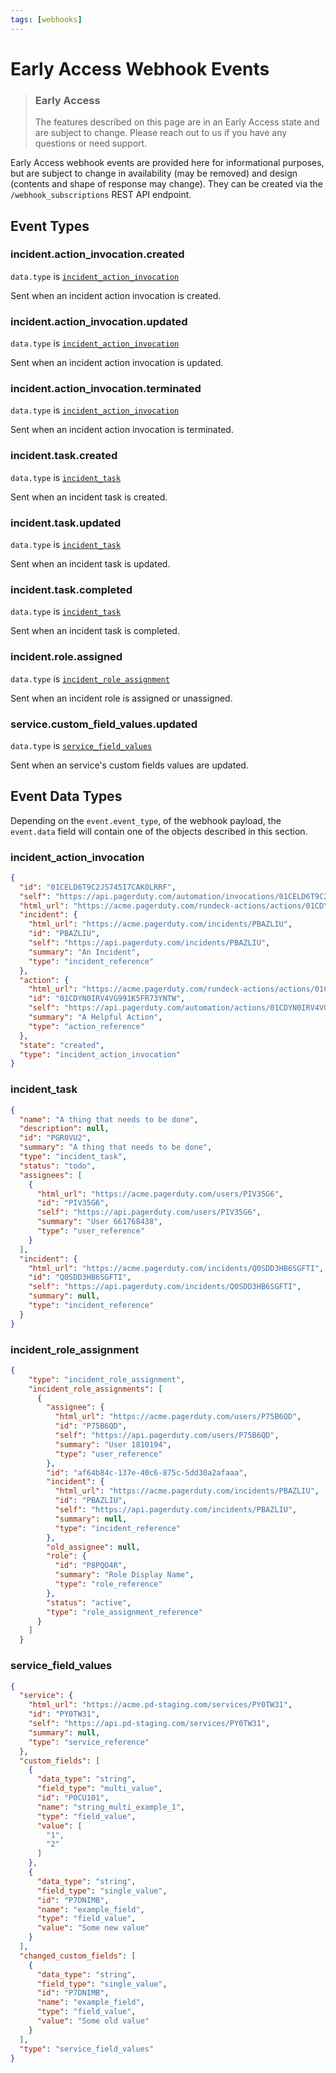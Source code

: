 ```yaml
---
tags: [webhooks]
---
```


# Early Access Webhook Events

<!-- theme: warning -->

> ### Early Access
>
> The features described on this page are in an Early Access state and are subject to change. Please reach out to
> us if you have any questions or need support.

Early Access webhook events are provided here for informational purposes, but are subject to change in availability
(may be removed) and design (contents and shape of response may change). They can be created via the
`/webhook_subscriptions` REST API endpoint.

## Event Types

### incident.action_invocation.created

`data.type` is [`incident_action_invocation`](#incident_action_invocation)

Sent when an incident action invocation is created.

### incident.action_invocation.updated

`data.type` is [`incident_action_invocation`](#incident_action_invocation)

Sent when an incident action invocation is updated.

### incident.action_invocation.terminated

`data.type` is [`incident_action_invocation`](#incident_action_invocation)

Sent when an incident action invocation is terminated.

### incident.task.created

`data.type` is [`incident_task`](#incident_task)

Sent when an incident task is created.

### incident.task.updated

`data.type` is [`incident_task`](#incident_task)

Sent when an incident task is updated.

### incident.task.completed

`data.type` is [`incident_task`](#incident_task)

Sent when an incident task is completed.

### incident.role.assigned

`data.type` is [`incident_role_assignment`](#incident_role_assignment)

Sent when an incident role is assigned or unassigned.

### service.custom_field_values.updated

`data.type` is [`service_field_values`](#service_field_values)

Sent when an service's custom fields values are updated.

## Event Data Types

Depending on the `event.event_type`, of the webhook payload, the `event.data` field will contain one of the objects described in this section.

### incident_action_invocation

```json
{
  "id": "01CELD6T9C2JS745I7CAK0LRRF",
  "self": "https://api.pagerduty.com/automation/invocations/01CELD6T9C2JS745I7CAK0LRRF",
  "html_url": "https://acme.pagerduty.com/rundeck-actions/actions/01CDYN0IRV4VG991K5FR73YNTW/invocations/01CELD6T9C2JS745I7CAK0LRRF/report",
  "incident": {
    "html_url": "https://acme.pagerduty.com/incidents/PBAZLIU",
    "id": "PBAZLIU",
    "self": "https://api.pagerduty.com/incidents/PBAZLIU",
    "summary": "An Incident",
    "type": "incident_reference"
  },
  "action": {
    "html_url": "https://acme.pagerduty.com/rundeck-actions/actions/01CDYN0IRV4VG991K5FR73YNTW",
    "id": "01CDYN0IRV4VG991K5FR73YNTW",
    "self": "https://api.pagerduty.com/automation/actions/01CDYN0IRV4VG991K5FR73YNTW",
    "summary": "A Helpful Action",
    "type": "action_reference"
  },
  "state": "created",
  "type": "incident_action_invocation"
}
```

### incident_task

```json
{
  "name": "A thing that needs to be done",
  "description": null,
  "id": "PGR0VU2",
  "summary": "A thing that needs to be done",
  "type": "incident_task",
  "status": "todo",
  "assignees": [
    {
      "html_url": "https://acme.pagerduty.com/users/PIV35G6",
      "id": "PIV35G6",
      "self": "https://api.pagerduty.com/users/PIV35G6",
      "summary": "User 661768438",
      "type": "user_reference"
    }
  ],
  "incident": {
    "html_url": "https://acme.pagerduty.com/incidents/Q0SDD3HB6SGFTI",
    "id": "Q0SDD3HB6SGFTI",
    "self": "https://api.pagerduty.com/incidents/Q0SDD3HB6SGFTI",
    "summary": null,
    "type": "incident_reference"
  }
}
```

### incident_role_assignment
```json
{
    "type": "incident_role_assignment",
    "incident_role_assignments": [
      {
        "assignee": {
          "html_url": "https://acme.pagerduty.com/users/P75B6QD",
          "id": "P75B6QD",
          "self": "https://api.pagerduty.com/users/P75B6QD",
          "summary": "User 1810194",
          "type": "user_reference"
        },
        "id": "af64b84c-137e-40c6-875c-5dd30a2afaaa",
        "incident": {
          "html_url": "https://acme.pagerduty.com/incidents/PBAZLIU",
          "id": "PBAZLIU",
          "self": "https://api.pagerduty.com/incidents/PBAZLIU",
          "summary": null,
          "type": "incident_reference"
        },
        "old_assignee": null,
        "role": {
          "id": "P8PQO4R",
          "summary": "Role Display Name",
          "type": "role_reference"
        },
        "status": "active",
        "type": "role_assignment_reference"
      }
    ]
  }
```

### service_field_values
```json
{
  "service": {
    "html_url": "https://acme.pd-staging.com/services/PY0TW31",
    "id": "PY0TW31",
    "self": "https://api.pd-staging.com/services/PY0TW31",
    "summary": null,
    "type": "service_reference"
  },
  "custom_fields": [
    {
      "data_type": "string",
      "field_type": "multi_value",
      "id": "P0CU101",
      "name": "string_multi_example_1",
      "type": "field_value",
      "value": [
        "1",
        "2"
      ]
    },
    {
      "data_type": "string",
      "field_type": "single_value",
      "id": "P7DNIMB",
      "name": "example_field",
      "type": "field_value",
      "value": "Some new value"
    }
  ],
  "changed_custom_fields": [
    {
      "data_type": "string",
      "field_type": "single_value",
      "id": "P7DNIMB",
      "name": "example_field",
      "type": "field_value",
      "value": "Some old value"
    }
  ],
  "type": "service_field_values"
}
```
